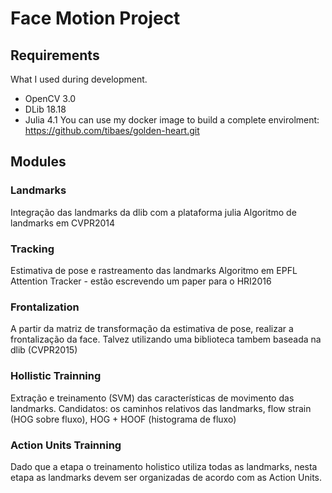 # Face Motion Project

## Requirements
What I used during development.
- OpenCV 3.0
- DLib 18.18
- Julia 4.1
You can use my docker image to build a complete envirolment:
https://github.com/tibaes/golden-heart.git

## Modules

### Landmarks
Integração das landmarks da dlib com a plataforma julia
Algoritmo de landmarks em CVPR2014

### Tracking
Estimativa de pose e rastreamento das landmarks
Algoritmo em EPFL Attention Tracker - estão escrevendo um paper para o HRI2016

### Frontalization
A partir da matriz de transformação da estimativa de pose, realizar a frontalização da face.
Talvez utilizando uma biblioteca tambem baseada na dlib (CVPR2015)

### Hollistic Trainning
Extração e treinamento (SVM) das características de movimento das landmarks.
Candidatos: os caminhos relativos das landmarks, flow strain (HOG sobre fluxo), HOG + HOOF (histograma de fluxo)

### Action Units Trainning
Dado que a etapa o treinamento holistico utiliza todas as landmarks, nesta etapa as landmarks devem ser organizadas de acordo com as Action Units.

